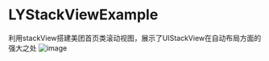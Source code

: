 # LYStackViewExample
利用stackView搭建美团首页类滚动视图，展示了UIStackView在自动布局方面的强大之处
![image](https://github.com/lvXiaoPeng/LYStackViewExample/blob/master/popup.gif)
